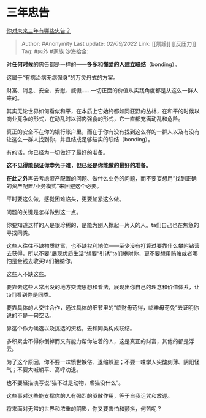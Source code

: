# 三年忠告
[你对未来三年有哪些忠告？](https://www.zhihu.com/question/532746783/answer/2651546977)

> Author: #Anonymity
> Last update: *02/09/2022*
> Link: [[烦躁]] [[反压力]]
> Tag: #内外 #家族
> 沙海拾金:

对**任何时候**的忠告都是一样的——**多多和懂爱的人建立联结**（bonding）。

这属于“有病治病无病强身”的万灵丹式的方案。

财富、消息、安全、安慰、威慑……一切正面的价值从实践角度都是从这么一群人来的。

其实无论世界如何看似和平，在本质上它始终都如同狂野的丛林，在和平的时候以商业竞争的形式，在动乱时以弱肉强食的形式，它一直都充满动乱和危险。

真正的安全不在你的银行账户里，而在于你有没有找到这么样的一群人以及有没有让这么一群人找到你，并且结成足够结实的联结（bonding）。

有的话，你已经为一切做好了最好的准备。

**这不见得能保证你幸免于难，但已经是你能做的最好的准备。**

**在此之外**再去考虑资产配置的问题、做什么业务的问题，而不要妄想用“找到正确的资产配置/业务模式”来回避这个必要。

平时要这么做，感觉困难临头，更要加紧这么做。

问题的关键是怎样做到这一点。

你要知道这样的人是很珍稀的，是能为别人撑起一片天的人。ta们自己也在焦急的寻找同类。

这些人往往不缺物质财富，也不缺权利地位——至少没有打算过要靠什么攀附钻营去获得，所以不要“展现优质生活”想要“引诱”ta们攀附你，更不要想用贿赂或者哪怕是金钱去收买ta们接纳你。

这些人不缺这些。

要靠去这些人常出没的地方交流思想和看法，展现出你自己的理念和价值体系，让ta们看到你是同类。

要靠具体的人交往合作，通过具体的细节里的“临财毋苟得，临难毋苟免”去证明你说的不是一句空话。

靠这个作为候选以及挑选的资格，去和同类构成联结。

多积累舍不得你倒掉而又有能力帮你站着的人，这是真正的财富，其他的都是浮云。

为了这个原因，你不要一味愤世嫉俗、退缩躲避；不要一味学人尖酸刻薄、阴阳怪气；不要大喊躺平、高呼劝退。

也不要轻描淡写说“猫不过是动物，虐猫没什么”。

这些事对这些能支撑你的人有强烈的驱散作用，等于自我诅咒和放逐。

将来面对无常的世界和浓重的阴影，你又要害怕和颤抖，何苦呢？
